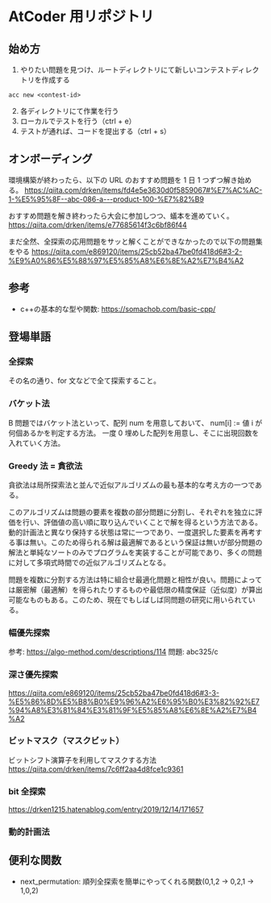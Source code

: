 # AtCoder 用リポジトリ

## 始め方

1. やりたい問題を見つけ、ルートディレクトリにて新しいコンテストディレクトリを作成する

```
acc new <contest-id>
```

2. 各ディレクトリにて作業を行う
3. ローカルでテストを行う（ctrl + e）
4. テストが通れば、コードを提出する（ctrl + s）

## オンボーディング

環境構築が終わったら、以下の URL のおすすめ問題を 1 日 1 つずつ解き始める。
https://qiita.com/drken/items/fd4e5e3630d0f5859067#%E7%AC%AC-1-%E5%95%8F--abc-086-a---product-100-%E7%82%B9

おすすめ問題を解き終わったら大会に参加しつつ、蟻本を進めていく。
https://qiita.com/drken/items/e77685614f3c6bf86f44

まだ全然、全探索の応用問題をサッと解くことができなかったので以下の問題集をやる
https://qiita.com/e869120/items/25cb52ba47be0fd418d6#3-2-%E9%A0%86%E5%88%97%E5%85%A8%E6%8E%A2%E7%B4%A2

## 参考

- c++の基本的な型や関数: https://somachob.com/basic-cpp/

## 登場単語

### 全探索

その名の通り、for 文などで全て探索すること。

### バケット法

B 問題ではバケット法といって、配列 num を用意しておいて、
num[i] := 値 i が何個あるかを判定する方法。
一度 0 埋めした配列を用意し、そこに出現回数を入れていく方法。

### Greedy 法 = 貪欲法

貪欲法は局所探索法と並んで近似アルゴリズムの最も基本的な考え方の一つである。

このアルゴリズムは問題の要素を複数の部分問題に分割し、それぞれを独立に評価を行い、評価値の高い順に取り込んでいくことで解を得るという方法である。動的計画法と異なり保持する状態は常に一つであり、一度選択した要素を再考する事は無い。このため得られる解は最適解であるという保証は無いが部分問題の解法と単純なソートのみでプログラムを実装することが可能であり、多くの問題に対して多項式時間での近似アルゴリズムとなる。

問題を複数に分割する方法は特に組合せ最適化問題と相性が良い。問題によっては厳密解（最適解）を得られたりするものや最低限の精度保証（近似度）が算出可能なものもある。このため、現在でもしばしば同問題の研究に用いられている。

### 幅優先探索

参考: https://algo-method.com/descriptions/114
問題: abc325/c

### 深さ優先探索

https://qiita.com/e869120/items/25cb52ba47be0fd418d6#3-3-%E5%86%8D%E5%B8%B0%E9%96%A2%E6%95%B0%E3%82%92%E7%94%A8%E3%81%84%E3%81%9F%E5%85%A8%E6%8E%A2%E7%B4%A2

### ビットマスク（マスクビット）

ビットシフト演算子を利用してマスクする方法
https://qiita.com/drken/items/7c6ff2aa4d8fce1c9361

### bit 全探索

https://drken1215.hatenablog.com/entry/2019/12/14/171657

### 動的計画法

## 便利な関数

- next_permutation: 順列全探索を簡単にやってくれる関数(0,1,2 -> 0,2,1 -> 1,0,2)
